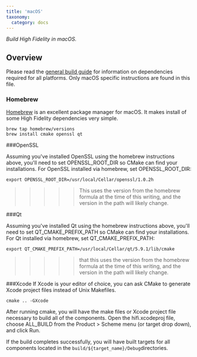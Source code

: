 ```yaml
---
title: 'macOS'
taxonomy:
  category: docs
---
```


*Build High Fidelity in macOS.*

## Overview

Please read the [general build guide](https://docs.highfidelity.com/build-guide/basic-build-guide) for information on dependencies required for all platforms. Only macOS specific instructions are found in this file.



### Homebrew 

[Homebrew](https://brew.sh/) is an excellent package manager for macOS. It makes install of some High Fidelity dependencies very simple.

```
brew tap homebrew/versions
brew install cmake openssl qt
```

###OpenSSL

Assuming you've installed OpenSSL using the homebrew instructions above, you'll need to set OPENSSL_ROOT_DIR so CMake can find your installations. For OpenSSL installed via homebrew, set OPENSSL_ROOT_DIR:

```
export OPENSSL_ROOT_DIR=/usr/local/Cellar/openssl/1.0.2h
```

>>>>> This uses the version from the homebrew formula at the time of this writing, and the version in the path will likely change.

###Qt 

Assuming you've installed Qt using the homebrew instructions above, you'll need to set QT_CMAKE_PREFIX_PATH so CMake can find your installations.
For Qt installed via homebrew, set QT_CMAKE_PREFIX_PATH:

``` 
export QT_CMAKE_PREFIX_PATH=/usr/local/Cellar/qt/5.9.1/lib/cmake
```


>>>>> that this uses the version from the homebrew formula at the time of this writing, and the version in the path will likely change.


###Xcode
If Xcode is your editor of choice, you can ask CMake to generate Xcode project files instead of Unix Makefiles.

```
cmake .. -GXcode

```

After running cmake, you will have the make files or Xcode project file necessary to build all of the components. Open the hifi.xcodeproj file, choose ALL_BUILD from the Product > Scheme menu (or target drop down), and click Run.

If the build completes successfully, you will have built targets for all components located in the `build/${target_name}/Debug`directories.
